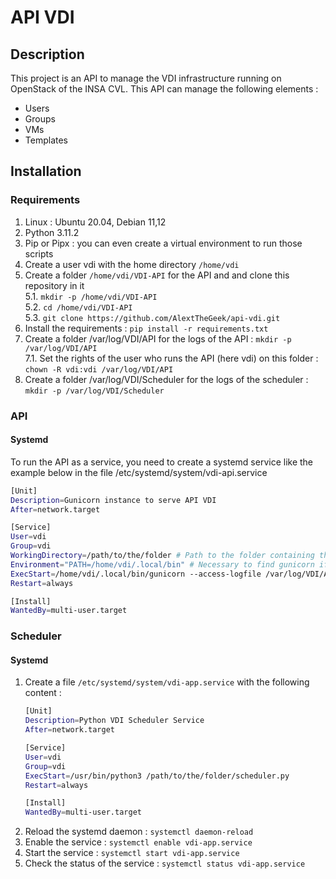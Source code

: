 # API VDI

## Description
This project is an API to manage the VDI infrastructure running on OpenStack of the INSA CVL.
This API can manage the following elements :
- Users
- Groups
- VMs
- Templates

## Installation
### Requirements
1. Linux : Ubuntu 20.04, Debian 11,12
2. Python 3.11.2
3. Pip or Pipx : you can even create a virtual environment to run those scripts
4. Create a user vdi with the home directory `/home/vdi`
5. Create a folder `/home/vdi/VDI-API` for the API and and clone this repository in it  
    5.1. `mkdir -p /home/vdi/VDI-API`  
    5.2. `cd /home/vdi/VDI-API`  
    5.3. `git clone https://github.com/AlextTheGeek/api-vdi.git`  
6. Install the requirements : `pip install -r requirements.txt`
7. Create a folder /var/log/VDI/API for the logs of the API : `mkdir -p /var/log/VDI/API`  
    7.1. Set the rights of the user who runs the API (here vdi) on this folder : `chown -R vdi:vdi /var/log/VDI/API`  
8. Create a folder /var/log/VDI/Scheduler for the logs of the scheduler : `mkdir -p /var/log/VDI/Scheduler`  


### API
#### Systemd
To run the API as a service, you need to create a systemd service like the example below in the file /etc/systemd/system/vdi-api.service  
```bash
[Unit]
Description=Gunicorn instance to serve API VDI
After=network.target

[Service]
User=vdi
Group=vdi
WorkingDirectory=/path/to/the/folder # Path to the folder containing the wsgi.py file
Environment="PATH=/home/vdi/.local/bin" # Necessary to find gunicorn if you installed it with pipx
ExecStart=/home/vdi/.local/bin/gunicorn --access-logfile /var/log/VDI/API/access.log --error-logfile /var/log/VDI/API/error.log --workers 3 --bind 0.0.0.0:5001 main:app # You need to check 
Restart=always

[Install]
WantedBy=multi-user.target
```


### Scheduler
#### Systemd
1. Create a file `/etc/systemd/system/vdi-app.service` with the following content :  
    ```bash
    [Unit]
    Description=Python VDI Scheduler Service
    After=network.target

    [Service]
    User=vdi
    Group=vdi
    ExecStart=/usr/bin/python3 /path/to/the/folder/scheduler.py
    Restart=always

    [Install]
    WantedBy=multi-user.target
    ```
2. Reload the systemd daemon : `systemctl daemon-reload`
3. Enable the service : `systemctl enable vdi-app.service`
4. Start the service : `systemctl start vdi-app.service`
5. Check the status of the service : `systemctl status vdi-app.service`